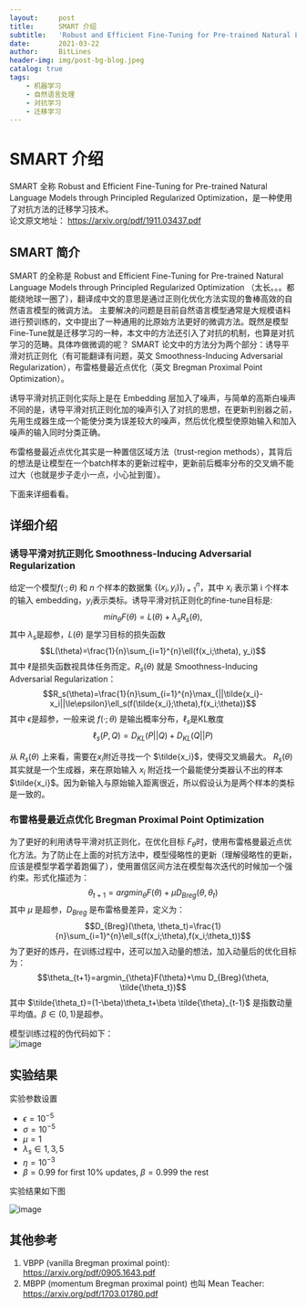 ```yaml
---
layout:     post
title:      SMART 介绍
subtitle:   'Robust and Efficient Fine-Tuning for Pre-trained Natural Language Models through Principled Regularized Optimization'
date:       2021-03-22
author:     BitLines
header-img: img/post-bg-blog.jpeg
catalog: true
tags:
    - 机器学习
    - 自然语言处理
    - 对抗学习
    - 迁移学习
---
```


# SMART 介绍

SMART 全称 Robust and Efficient Fine-Tuning for Pre-trained Natural Language Models through Principled Regularized Optimization，是一种使用了对抗方法的迁移学习技术。  
论文原文地址： https://arxiv.org/pdf/1911.03437.pdf

## SMART 简介

SMART 的全称是 Robust and Efficient Fine-Tuning for Pre-trained Natural Language Models through Principled Regularized Optimization （太长。。。都能绕地球一圈了），翻译成中文的意思是通过正则化优化方法实现的鲁棒高效的自然语言模型的微调方法。 主要解决的问题是目前自然语言模型通常是大规模语料进行预训练的，文中提出了一种通用的比原始方法更好的微调方法。既然是模型Fine-Tune就是迁移学习的一种，本文中的方法还引入了对抗的机制，也算是对抗学习的范畴。具体咋做微调的呢？ SMART 论文中的方法分为两个部分：诱导平滑对抗正则化（有可能翻译有问题，英文 Smoothness-Inducing Adversarial Regularization），布雷格曼最近点优化（英文 Bregman Proximal Point Optimization）。

诱导平滑对抗正则化实际上是在 Embedding 层加入了噪声，与简单的高斯白噪声不同的是，诱导平滑对抗正则化加的噪声引入了对抗的思想，在更新判别器之前，先用生成器生成一个能使分类为误差较大的噪声，然后优化模型使原始输入和加入噪声的输入同时分类正确。

布雷格曼最近点优化其实是一种置信区域方法（trust-region methods），其背后的想法是让模型在一个batch样本的更新过程中，更新前后概率分布的交叉熵不能过大（也就是步子走小一点，小心扯到蛋）。

下面来详细看看。

## 详细介绍

### 诱导平滑对抗正则化 Smoothness-Inducing Adversarial Regularization
给定一个模型$f(·;\theta)$ 和 $n$ 个样本的数据集 $\{(x_i, y_i)\}_{i=1}^{n}$，其中 $x_i$ 表示第 i 个样本的输入 embedding，$y_i$表示类标。诱导平滑对抗正则化的fine-tune目标是:
$$min_{\theta}F(\theta)=L(\theta)+\lambda_sR_s(\theta),$$
其中 $\lambda_s$是超参，$L(\theta)$ 是学习目标的损失函数  
$$L(\theta)=\frac{1}{n}\sum_{i=1}^{n}\ell(f(x_i;\theta), y_i)$$
其中 $\ell$是损失函数视具体任务而定。$R_s(\theta)$ 就是 Smoothness-Inducing Adversarial Regularization：
$$R_s(\theta)=\frac{1}{n}\sum_{i=1}^{n}\max_{||\tilde{x_i}-x_i||\le\epsilon}\ell_s(f(\tilde{x_i};\theta),f(x_i;\theta))$$
其中 $\epsilon$是超参，一般来说 $f(·;\theta)$ 是输出概率分布，$\ell_s$是KL散度
$$\ell_s(P,Q)=D_{KL}(P||Q)+D_{KL}(Q||P)$$

从 $R_s(\theta)$ 上来看，需要在$x_i$附近寻找一个 $\tilde{x_i}$，使得交叉熵最大。 $R_s(\theta)$其实就是一个生成器，来在原始输入 $x_i$ 附近找一个最能使分类器认不出的样本 $\tilde{x_i}$。因为新输入与原始输入距离很近，所以假设认为是两个样本的类标是一致的。

### 布雷格曼最近点优化 Bregman Proximal Point Optimization
为了更好的利用诱导平滑对抗正则化，在优化目标 $F_{\theta}$时，使用布雷格曼最近点优化方法。为了防止在上面的对抗方法中，模型侵略性的更新（理解侵略性的更新，应该是模型学着学着跑偏了），使用置信区间方法在模型每次迭代的时候加一个强约束。形式化描述为：
$$\theta_{t+1}=argmin_{\theta}F(\theta)+\mu D_{Breg}(\theta, \theta_t)$$
其中 $\mu$ 是超参，$D_{Breg}$ 是布雷格曼差异，定义为：
$$D_{Breg}(\theta, \theta_t)=\frac{1}{n}\sum_{i=1}^{n}\ell_s(f(x_i;\theta),f(x_i;\theta_t))$$
为了更好的炼丹，在训练过程中，还可以加入动量的想法，加入动量后的优化目标为：
$$\theta_{t+1}=argmin_{\theta}F(\theta)+\mu D_{Breg}(\theta, \tilde{\theta_t})$$
其中 $\tilde{\theta_t}=(1-\beta)\theta_t+\beta \tilde{\theta}_{t-1}$ 是指数动量平均值。$\beta \in (0, 1)$是超参。

模型训练过程的伪代码如下：  
![image](https://user-images.githubusercontent.com/80689631/112160220-ec885100-8c24-11eb-83ec-2b4e5dba7d46.png)

## 实验结果

实验参数设置
- $\epsilon = 10^{−5}$
- $\sigma=10^{-5}$
- $\mu=1$
- $\lambda_s \in {1, 3, 5}$
- $\eta=10^{-3}$
- $\beta=0.99$ for first 10% updates, $\beta=0.999$ the rest

实验结果如下图

![image](https://user-images.githubusercontent.com/80689631/112160311-ff9b2100-8c24-11eb-8409-f7bdcbb9e1f9.png)

## 其他参考 
1. VBPP (vanilla Bregman proximal point): https://arxiv.org/pdf/0905.1643.pdf
2. MBPP (momentum Bregman proximal point) 也叫 Mean Teacher: https://arxiv.org/pdf/1703.01780.pdf

